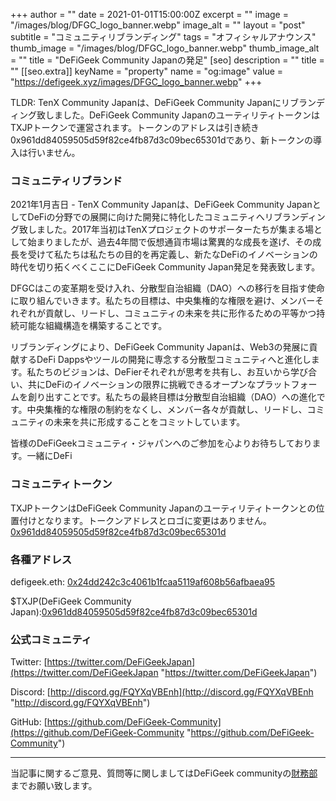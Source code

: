 +++
author = ""
date = 2021-01-01T15:00:00Z
excerpt = ""
image = "/images/blog/DFGC_logo_banner.webp"
image_alt = ""
layout = "post"
subtitle = "コミュニティリブランディング"
tags = "オフィシャルアナウンス"
thumb_image = "/images/blog/DFGC_logo_banner.webp"
thumb_image_alt = ""
title = "DeFiGeek Community Japanの発足"
[seo]
description = ""
title = ""
[[seo.extra]]
keyName = "property"
name = "og:image"
value = "https://defigeek.xyz/images/DFGC_logo_banner.webp"
+++

TLDR: TenX Community Japanは、DeFiGeek Community Japanにリブランディング致しました。DeFiGeek Community JapanのユーティリティトークンはTXJPトークンで運営されます。トークンのアドレスは引き続き0x961dd84059505d59f82ce4fb87d3c09bec65301dであり、新トークンの導入は行いません。

### コミュニティリブランド

2021年1月吉日 - TenX Community Japanは、DeFiGeek Community JapanとしてDeFiの分野での展開に向けた開発に特化したコミュニティへリブランディング致しました。2017年当初はTenXプロジェクトのサポーターたちが集まる場として始まりましたが、過去4年間で仮想通貨市場は驚異的な成長を遂げ、その成長を受けて私たちは私たちの目的を再定義し、新たなDeFiのイノベーションの時代を切り拓くべくここにDeFiGeek Community Japan発足を発表致します。

DFGCはこの変革期を受け入れ、分散型自治組織（DAO）への移行を目指す使命に取り組んでいきます。私たちの目標は、中央集権的な権限を避け、メンバーそれぞれが貢献し、リードし、コミュニティの未来を共に形作るための平等かつ持続可能な組織構造を構築することです。

リブランディングにより、DeFiGeek Community Japanは、Web3の発展に貢献するDeFi Dappsやツールの開発に専念する分散型コミュニティへと進化します。私たちのビジョンは、DeFierそれぞれが思考を共有し、お互いから学び合い、共にDeFiのイノベーションの限界に挑戦できるオープンなプラットフォームを創り出すことです。私たちの最終目標は分散型自治組織（DAO）への進化です。中央集権的な権限の制約をなくし、メンバー各々が貢献し、リードし、コミュニティの未来を共に形成することをコミットしています。

皆様のDeFiGeekコミュニティ・ジャパンへのご参加を心よりお待ちしております。一緒にDeFi 

### コミュニティトークン

TXJPトークンはDeFiGeek Community Japanのユーティリティトークンとの位置付けとなります。トークンアドレスとロゴに変更はありません。[0x961dd84059505d59f82ce4fb87d3c09bec65301d](https://etherscan.io/token/0x961dd84059505d59f82ce4fb87d3c09bec65301d)

### 各種アドレス

defigeek.eth: [0x24dd242c3c4061b1fcaa5119af608b56afbaea95](https://etherscan.io/address/0x24dd242c3c4061b1fcaa5119af608b56afbaea95)

$TXJP(DeFiGeek Community Japan):[0x961dd84059505d59f82ce4fb87d3c09bec65301d](https://etherscan.io/token/0x961dd84059505d59f82ce4fb87d3c09bec65301d)

### 公式コミュニティ

Twitter: [https://twitter.com/DeFiGeekJapan](https://twitter.com/DeFiGeekJapan "https://twitter.com/DeFiGeekJapan")

Discord: [http://discord.gg/FQYXqVBEnh](http://discord.gg/FQYXqVBEnh "http://discord.gg/FQYXqVBEnh")

GitHub: [https://github.com/DeFiGeek-Community](https://github.com/DeFiGeek-Community "https://github.com/DeFiGeek-Community")

***

当記事に関するご意見、質問等に関しましてはDeFiGeek communityの[財務部](https://discord.gg/CkM2cyTz8N)までお願い致します。
